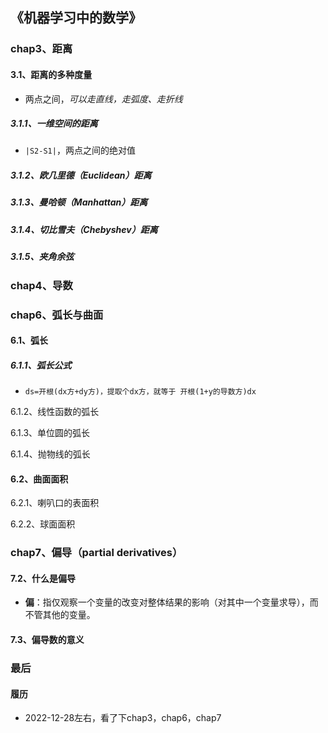## 《机器学习中的数学》

### chap3、距离

#### 3.1、距离的多种度量

+ 两点之间，*可以走直线，走弧度、走折线*

##### 3.1.1、一维空间的距离

+ `|S2-S1|`，两点之间的绝对值

##### 3.1.2、欧几里德（Euclidean）距离

##### 3.1.3、曼哈顿（Manhattan）距离

##### 3.1.4、切比雪夫（Chebyshev）距离

##### 3.1.5、夹角余弦

### chap4、导数

### chap6、弧长与曲面

#### 6.1、弧长

##### 6.1.1、弧长公式

+ `ds=开根(dx方+dy方)，提取个dx方，就等于 开根(1+y的导数方)dx`

6.1.2、线性函数的弧长

6.1.3、单位圆的弧长

6.1.4、抛物线的弧长

#### 6.2、曲面面积

6.2.1、喇叭口的表面积

6.2.2、球面面积

### chap7、偏导（partial derivatives）

#### 7.2、什么是偏导

+ **偏**：指仅观察一个变量的改变对整体结果的影响（对其中一个变量求导），而不管其他的变量。

#### 7.3、偏导数的意义

### 最后

#### 履历

+ 2022-12-28左右，看了下chap3，chap6，chap7
